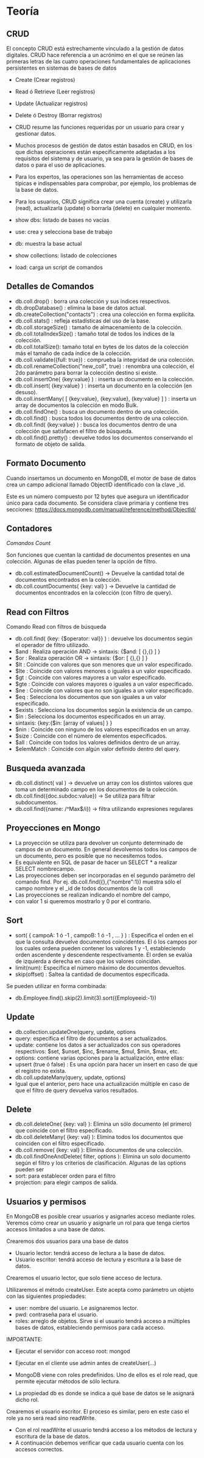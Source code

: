# Teoría

## CRUD

El concepto CRUD está estrechamente vinculado a la gestión de datos digitales. CRUD hace referencia a un acrónimo en el que se reúnen las primeras letras de las cuatro operaciones fundamentales de aplicaciones persistentes en sistemas de bases de datos

- Create (Crear registros)
- Read ó Retrieve (Leer registros)
- Update (Actualizar registros)
- Delete ó Destroy (Borrar registros)

- CRUD resume las funciones requeridas por un usuario para crear y gestionar datos. 
- Muchos procesos de gestión de datos están basados en CRUD, en los que dichas operaciones están específicamente adaptadas a los requisitos del sistema y de usuario, ya sea para la gestión de bases de datos o para el uso de aplicaciones. 
- Para los expertos, las operaciones son las herramientas de acceso típicas e indispensables para comprobar, por ejemplo, los problemas de la base de datos.
- Para los usuarios, CRUD significa crear una cuenta (create) y utilizarla (read), actualizarla (update) o borrarla (delete) en cualquier momento.

- show dbs: listado de bases no vacías
- use: crea y selecciona base de trabajo
- db: muestra la base actual
- show collections: listado de colecciones
- load: carga un script de comandos

## Detalles de Comandos

- db.coll.drop() : borra una colección y sus índices respectivos.
- db.dropDatabase() : elimina la base de datos actual.
- db.createCollection("contacts") : crea una colección en forma explícita.
- db.coll.stats() : refleja estadísticas del uso de la base.
- db.coll.storageSize() : tamaño de almacenamiento de la colección.
- db.coll.totalIndexSize() : tamaño total de todos los índices de la colección.
- db.coll.totalSize(): tamaño total en bytes de los datos de la colección más el tamaño de cada índice de la colección.
- db.coll.validate({full: true}) : comprueba la integridad de una colección.
- db.coll.renameCollection("new_coll", true) : renombra una colección, el  2do parámetro para borrar la colección destino si existe.
- db.coll.insertOne( {key:value} ) : inserta un documento en la colección.
- db.coll.insert( {key:value} ) : inserta un documento en la colección (en desuso).
- db.coll.insertMany( [ {key:value}, {key:value}, {key:value} ] ) : inserta un array de documentos la colección en modo Bulk.
- db.coll.findOne() : busca un documento dentro de una colección.
- db.coll.find() : busca todos los documentos dentro de una colección.
- db.coll.find( {key:value} ) : busca los documentos dentro de una colección que satisfacen el filtro de búsqueda.
- db.coll.find().pretty() : devuelve todos los documentos conservando el formato de objeto de salida.

## Formato Documento

Cuando insertamos un documento en MongoDB, el motor de base de datos crea un campo adicional llamado ObjectID identificado con la clave _id.  

Este es un número compuesto por 12 bytes que asegura un identificador único para cada documento. Se considera clave primaria y contiene tres secciones: https://docs.mongodb.com/manual/reference/method/ObjectId/

## Contadores

_Comandos Count_

Son funciones que cuentan la cantidad de documentos presentes en una colección. Algunas de ellas pueden tener la opción de filtro.

- db.coll.estimatedDocumentCount() -> Devuelve la cantidad total de documentos encontrados en la colección.
- db.coll.countDocuments( {key: val} ) -> Devuelve la cantidad de documentos encontrados en la colección (con filtro de query).

## Read con Filtros

Comando Read con filtros de búsqueda

- db.coll.find( {key: {$operator: val}} ) : devuelve los documentos según el operador de filtro utilizado.
- $and : Realiza operación AND -> sintaxis: {$and: [ {},{} ] }
- $or : Realiza operación OR -> sintaxis: {$or: [ {},{} ] }
- $lt : Coincide con valores que son menores que un valor especificado.
- $lte : Coincide con valores menores o iguales a un valor especificado.
- $gt : Coincide con valores mayores a un valor especificado.
- $gte : Coincide con valores mayores o iguales a un valor especificado.
- $ne : Coincide con valores que no son iguales a un valor especificado.
- $eq : Selecciona los documentos que son iguales a un valor especificado.
- $exists : Selecciona los documentos según la existencia de un campo.
- $in : Selecciona los documentos especificados en un array. 
- sintaxis: {key:{$in: [array of values] } }
- $nin : Coincide con ninguno de los valores especificados en un array.
- $size : Coincide con el número de elementos especificados.
- $all : Coincide con todos los valores definidos dentro de un array.
- $elemMatch : Coincide con algún valor definido dentro del query.

## Busqueda avanzada

- db.coll.distinct( val ) -> devuelve un array con los distintos valores que toma un determinado campo en los documentos de la colección.
- db.coll.find({doc.subdoc:value}) -> Se utiliza para filtrar subdocumentos.
- db.coll.find({name: /^Max$/i}) -> filtra utilizando expresiones regulares

## Proyecciones en Mongo

- La proyección se utiliza para devolver un conjunto determinado de campos de un documento. En general devolvemos todos los campos de un documento, pero es posible que no necesitemos todos. 
- Es equivalente en SQL de pasar de hacer un SELECT * a realizar SELECT nombrecampo. 
- Las proyecciones deben ser incorporadas en el segundo parámetro del comando find. Por ej. db.coll.find({},{"nombre":1}) muestra sólo el campo nombre y el _id de todos documentos de la coll
- Las proyecciones se realizan indicando el nombre del campo,
- con valor 1 si queremos mostrarlo y 0 por el contrario.

## Sort

- sort( { campoA: 1 ó -1 , campoB: 1 ó -1 , ... } ) : Especifica el orden en el que la consulta devuelve documentos coincidentes. El ó los campos por los cuales ordena pueden contener los valores 1 y -1, estableciendo orden ascendente y descendente respectivamente. El orden se evalúa de izquierda a derecha en caso que los valores coincidan.
- limit(num): Especifica el número máximo de documentos devueltos.
- skip(offset) : Saltea la cantidad de documentos especificada.

Se pueden utilizar en forma combinada:

- db.Employee.find().skip(2).limit(3).sort({Employeeid:-1})

## Update

- db.collection.updateOne(query, update, options
- query: especifica el filtro de documentos a ser actualizados.
- update: contiene los datos a ser actualizados con sus operadores respectivos: $set, $unset, $inc, $rename, $mul, $min, $max, etc.
- options: contiene varias opciones para la actualización, entre ellas: 
- upsert (true ó false) : Es una opción para hacer un insert en caso de que el registro no exista.
- db.coll.updateMany(query, update, options)
- Igual que el anterior, pero hace una actualización múltiple en caso de que el filtro de query devuelva varios resultados.

## Delete

- db.coll.deleteOne( {key: val} ): Elimina un sólo documento (el primero) que coincide con el filtro especificado.
- db.coll.deleteMany( {key: val} ): Elimina todos los documentos que coinciden con el filtro especificado.
- db.coll.remove( {key: val} ): Elimina documentos de una colección.
- db.coll.findOneAndDelete( filter, options ): Elimina un solo documento según el filtro y los criterios de clasificación. Algunas de las options pueden ser
- sort: para establecer orden para el filtro
- projection: para elegir campos de salida.

## Usuarios y permisos

En MongoDB es posible crear usuarios y asignarles acceso mediante roles. Veremos cómo crear un usuario y asignarle un rol para que tenga ciertos accesos limitados a una base de datos.

Crearemos dos usuarios para una base de datos

- Usuario lector: tendrá acceso de lectura a la base de datos.
- Usuario escritor: tendrá acceso de lectura y escritura a la base de datos.

Crearemos el usuario lector, que solo tiene acceso de lectura.

Utilizaremos el método createUser. Este acepta como parámetro un objeto con las siguientes propiedades:

- user: nombre del usuario. Le asignaremos lector.
- pwd: contraseña para el usuario.
- roles: arreglo de objetos. Sirve si el usuario tendrá acceso a múltiples bases de datos, estableciendo permisos para cada acceso.

IMPORTANTE:  

- Ejecutar el servidor con acceso root: mongod
- Ejecutar en el cliente use admin antes de createUser(...)

- MongoDB viene con roles predefinidos. Uno de ellos es el role read, que permite ejecutar métodos de sólo lectura.
- La propiedad db es donde se  indica a qué base de datos se le asignará dicho rol.

Crearemos el usuario escritor. El proceso es similar, pero en este caso el role ya no será read sino readWrite. 

- Con el rol readWrite el usuario tendrá acceso a los métodos de lectura y escritura de la base de datos.
- A continuación debemos verificar que cada usuario cuenta con los accesos correctos.


